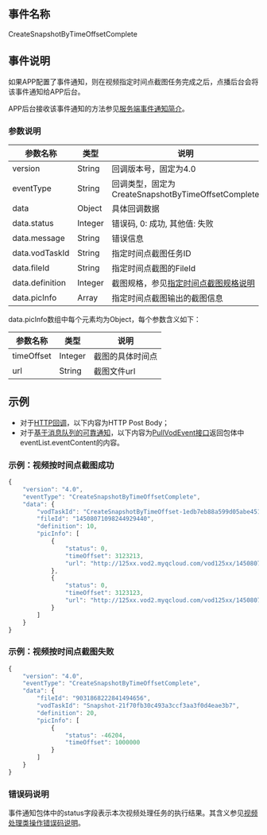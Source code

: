 ## 事件名称
CreateSnapshotByTimeOffsetComplete

## 事件说明
如果APP配置了事件通知，则在视频指定时间点截图任务完成之后，点播后台会将该事件通知给APP后台。

APP后台接收该事件通知的方法参见[服务端事件通知简介](/document/product/266/7829)。

### 参数说明
| 参数名称 | 类型 | 说明 |
|---------|---------|---------|
| version | String | 回调版本号，固定为4.0 |
| eventType | String | 回调类型，固定为CreateSnapshotByTimeOffsetComplete |
| data | Object | 具体回调数据 |
| data.status | Integer | 错误码, 0: 成功, 其他值: 失败 |
| data.message | String | 错误信息  |
| data.vodTaskId | String | 指定时间点截图任务ID  |
| data.fileId | String | 指定时间点截图的FileId  |
| data.definition | Integer | 截图规格，参见[指定时间点截图规格说明](/document/product/266/8097) |
| data.picInfo | Array | 指定时间点截图输出的截图信息 |

data.picInfo数组中每个元素均为Object，每个参数含义如下：

| 参数名称 | 类型 | 说明 |
|---------|---------|---------|
| timeOffset | Integer | 截图的具体时间点 |
| url | String | 截图文件url  |

## 示例

- 对于[HTTP回调](/document/product/266/7829#http.E5.9B.9E.E8.B0.83)，以下内容为HTTP Post Body；
- 对于[基于消息队列的可靠通知](/document/product/266/7829#.E5.9F.BA.E4.BA.8E.E6.B6.88.E6.81.AF.E9.98.9F.E5.88.97.E7.9A.84.E5.8F.AF.E9.9D.A0.E9.80.9A.E7.9F.A5)，以下内容为[PullVodEvent接口](/document/product/266/7818)返回包体中eventList.eventContent的内容。

### 示例：视频按时间点截图成功

```javascript
{
    "version": "4.0",
    "eventType": "CreateSnapshotByTimeOffsetComplete",
    "data": {
        "vodTaskId": "CreateSnapshotByTimeOffset-1edb7eb88a599d05abe451cfc541cfbd",
        "fileId": "14508071098244929440",
        "definition": 10,
        "picInfo": [
            {
                "status": 0,
                "timeOffset": 3123213,
                "url": "http://125xx.vod2.myqcloud.com/vod125xx/14508071098244929440/xx1.png"
            },
            {
                "status": 0,
                "timeOffset": 3123123,
                "url": "http://125xx.vod2.myqcloud.com/vod125xx/14508071098244929440/xx2.png"
            }
        ]
    }
}
```

### 示例：视频按时间点截图失败
```javascript
{
    "version": "4.0",
    "eventType": "CreateSnapshotByTimeOffsetComplete",
    "data": {
        "fileId": "9031868222841494656",
        "vodTaskId": "Snapshot-21f70fb30c493a3ccf3aa3f0d4eae3b7",
        "definition": 20,
        "picInfo": [
            {
                "status": -46204,
                "timeOffset": 1000000
            }
        ]
    }
}
```

### 错误码说明

事件通知包体中的status字段表示本次视频处理任务的执行结果。其含义参见[视频处理类操作错误码说明](/document/product/266/7783#.E8.A7.86.E9.A2.91.E5.A4.84.E7.90.86.E7.B1.BB.E6.93.8D.E4.BD.9C.E9.94.99.E8.AF.AF.E7.A0.81.E8.AF.B4.E6.98.8E)。
